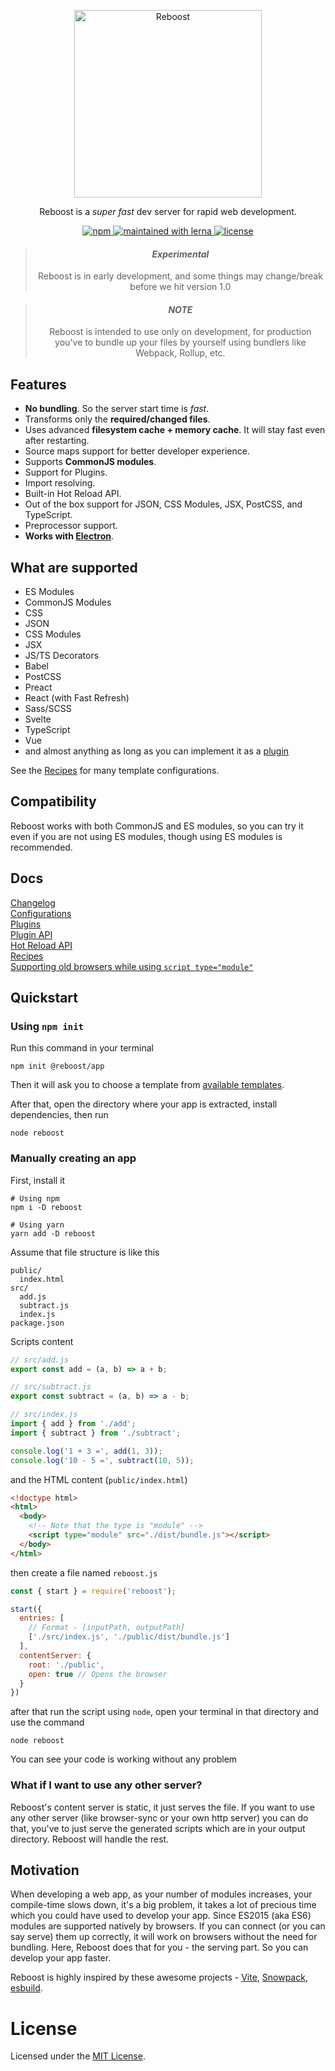 <p align="center">
  <img
    src="https://user-images.githubusercontent.com/44255990/87241868-d941a680-c444-11ea-8dbb-8abc674f3911.png"
    alt="Reboost"
    width="300">
</p>
<p align="center">Reboost is a <i>super fast</i> dev server for rapid web development.</p>

<p align="center">
  <a href="https://www.npmjs.com/package/reboost">
    <img alt="npm" src="https://img.shields.io/npm/v/reboost?style=flat-square">
  </a>
  <a href="https://lerna.js.org">
    <img alt="maintained with lerna" src="https://img.shields.io/badge/maintained%20with-lerna-cc00ff?style=flat-square">
  </a>
  <a href="https://github.com/sarsamurmu/reboost/blob/primary/LICENSE">
    <img alt="license" src="https://img.shields.io/npm/l/reboost?style=flat-square">
  </a>
</p>

<blockquote align="center">
  <h4><i><b>Experimental</b></i></h4>
  Reboost is in early development, and some things may change/break before we hit version 1.0
</blockquote>

<blockquote align="center">
  <h4><i><b>NOTE</b></i></h4>
  Reboost is intended to use only on development, for production you've to 
  bundle up your files by yourself using bundlers like Webpack, Rollup, etc.
</blockquote>

## Features
- **No bundling**. So the server start time is *fast*.
- Transforms only the **required/changed files**.
- Uses advanced **filesystem cache + memory cache**. It will stay fast even after restarting.
- Source maps support for better developer experience.
- Supports **CommonJS modules**.
- Support for Plugins.
- Import resolving.
- Built-in Hot Reload API.
- Out of the box support for JSON, CSS Modules, JSX, PostCSS, and TypeScript.
- Preprocessor support.
- **Works with [Electron](https://www.electronjs.org/)**.

## What are supported
- ES Modules
- CommonJS Modules
- CSS
- JSON
- CSS Modules
- JSX
- JS/TS Decorators
- Babel
- PostCSS
- Preact
- React (with Fast Refresh)
- Sass/SCSS
- Svelte
- TypeScript
- Vue
- and almost anything as long as you can implement it as a [plugin](/docs/plugin-api.md)

See the [Recipes](/docs/recipes.md) for many template configurations.

## Compatibility
Reboost works with both CommonJS and ES modules, so you can try it even
if you are not using ES modules, though using ES modules is recommended.

## Docs
[Changelog](/CHANGELOG.md)\
[Configurations](/docs/configurations.md)\
[Plugins](/docs/plugins.md)\
[Plugin API](/docs/plugin-api.md)\
[Hot Reload API](/docs/hot-reload-api.md)\
[Recipes](/docs/recipes.md)\
[Supporting old browsers while using `script type="module"`](/docs/supporting-old-browsers.md)

## Quickstart
### Using `npm init`
Run this command in your terminal
```shell
npm init @reboost/app
```
Then it will ask you to choose a template from
[available templates](/packages/create-app/README.md#available-templates).

After that, open the directory where your app is extracted, install dependencies,
then run
```shell
node reboost
```
### Manually creating an app
First, install it
```shell
# Using npm
npm i -D reboost

# Using yarn
yarn add -D reboost
```
Assume that file structure is like this
```
public/
  index.html
src/
  add.js
  subtract.js
  index.js
package.json
```
Scripts content
```js
// src/add.js
export const add = (a, b) => a + b;

// src/subtract.js
export const subtract = (a, b) => a - b;

// src/index.js
import { add } from './add';
import { subtract } from './subtract';

console.log('1 + 3 =', add(1, 3));
console.log('10 - 5 =', subtract(10, 5));
```
and the HTML content (`public/index.html`)
```html
<!doctype html>
<html>
  <body>
    <!-- Note that the type is "module" -->
    <script type="module" src="./dist/bundle.js"></script>
  </body>
</html>
```

then create a file named `reboost.js`
```js
const { start } = require('reboost');

start({
  entries: [
    // Format - [inputPath, outputPath]
    ['./src/index.js', './public/dist/bundle.js']
  ],
  contentServer: {
    root: './public',
    open: true // Opens the browser
  }
})
```
after that run the script using `node`, open your terminal in that directory and use the command
```shell
node reboost
```
You can see your code is working without any problem

### What if I want to use any other server?
Reboost's content server is static, it just serves the file. If you want
to use any other server (like browser-sync or your own http server) you can do that,
you've to just serve the generated scripts which are in your output directory.
Reboost will handle the rest.

## Motivation
When developing a web app, as your number of modules increases,
your compile-time slows down, it's a big problem, it takes a lot of precious
time which you could have used to develop your app. Since ES2015 (aka ES6) modules
are supported natively by browsers. If you can connect (or you can say serve) them
up correctly, it will work on browsers without the need for bundling. Here, Reboost
does that for you - the serving part. So you can develop your app faster.

Reboost is highly inspired by these awesome projects - [Vite](https://github.com/vitejs/vite),
[Snowpack](https://github.com/pikapkg/snowpack), [esbuild](https://github.com/evanw/esbuild).

# License
Licensed under the [MIT License](/LICENSE).
